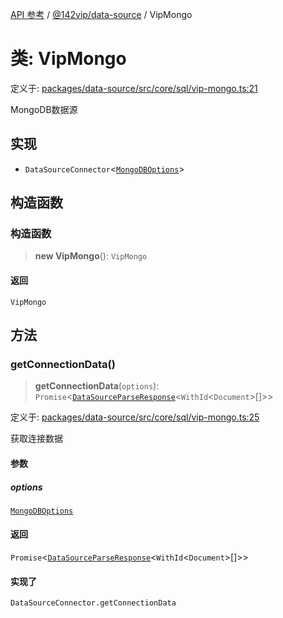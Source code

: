 [API 参考](../../../index.md) / [@142vip/data-source](../index.md) / VipMongo

# 类: VipMongo

定义于: [packages/data-source/src/core/sql/vip-mongo.ts:21](https://github.com/142vip/core-x/blob/58a4aca72f73ebc92491a458c9b83754486dc296/packages/data-source/src/core/sql/vip-mongo.ts#L21)

MongoDB数据源

## 实现

- `DataSourceConnector`\<[`MongoDBOptions`](../interfaces/MongoDBOptions.md)\>

## 构造函数

### 构造函数

> **new VipMongo**(): `VipMongo`

#### 返回

`VipMongo`

## 方法

### getConnectionData()

> **getConnectionData**(`options`): `Promise`\<[`DataSourceParseResponse`](../interfaces/DataSourceParseResponse.md)\<`WithId`\<`Document`\>[]\>\>

定义于: [packages/data-source/src/core/sql/vip-mongo.ts:25](https://github.com/142vip/core-x/blob/58a4aca72f73ebc92491a458c9b83754486dc296/packages/data-source/src/core/sql/vip-mongo.ts#L25)

获取连接数据

#### 参数

##### options

[`MongoDBOptions`](../interfaces/MongoDBOptions.md)

#### 返回

`Promise`\<[`DataSourceParseResponse`](../interfaces/DataSourceParseResponse.md)\<`WithId`\<`Document`\>[]\>\>

#### 实现了

`DataSourceConnector.getConnectionData`
